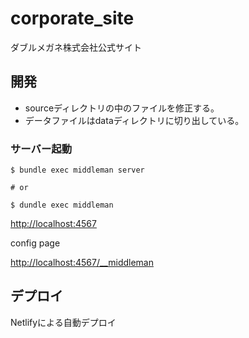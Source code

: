 # corporate_site
ダブルメガネ株式会社公式サイト

## 開発

- sourceディレクトリの中のファイルを修正する。
- データファイルはdataディレクトリに切り出している。

### サーバー起動

```
$ bundle exec middleman server

# or

$ dundle exec middleman

```

[http://localhost:4567](http://localhost:4567)

config page

[http://localhost:4567/__middleman](http://localhost:4567/__middleman)

## デプロイ

Netlifyによる自動デプロイ
